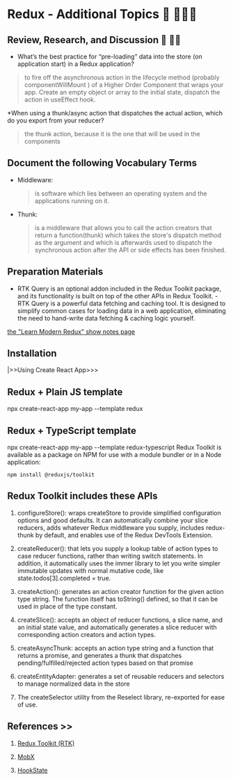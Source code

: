 # Redux - Additional Topics 👋 👩🏻‍💻

## Review, Research, and Discussion 👀 📝🔎

- What’s the best practice for “pre-loading” data into the store (on application start) in a Redux application?

> to fire off the asynchronous action in the lifecycle method (probably componentWillMount ) of a Higher Order Component that wraps your app.
> Create an empty object or array to the initial state, dispatch the action in useEffect hook.

\*When using a thunk/async action that dispatches the actual action, which do you export from your reducer?

> the thunk action, because it is the one that will be used in the components

## Document the following Vocabulary Terms

- Middleware:

  > is software which lies between an operating system and the applications running on it.

- Thunk:
  > is a middleware that allows you to call the action creators that return a function(thunk) which takes the store's dispatch method as the argument and which is afterwards used to dispatch the synchronous action after the API or side effects has been finished.

## Preparation Materials

- RTK Query is an optional addon included in the Redux Toolkit package, and its functionality is built on top of the other APIs in Redux Toolkit. - RTK Query is a powerful data fetching and caching tool. It is designed to simplify common cases for loading data in a web application, eliminating the need to hand-write data fetching & caching logic yourself.

[the "Learn Modern Redux" show notes page](https://www.learnwithjason.dev/let-s-learn-modern-redux)

## Installation

|>>Using Create React App>>>

## Redux + Plain JS template

npx create-react-app my-app --template redux

## Redux + TypeScript template

npx create-react-app my-app --template redux-typescript
Redux Toolkit is available as a package on NPM for use with a module bundler or in a Node application:

    npm install @reduxjs/toolkit

## Redux Toolkit includes these APIs

1. configureStore(): wraps createStore to provide simplified configuration options and good defaults. It can automatically combine your slice reducers, adds whatever Redux middleware you supply, includes redux-thunk by default, and enables use of the Redux DevTools Extension.

2. createReducer(): that lets you supply a lookup table of action types to case reducer functions, rather than writing switch statements. In addition, it automatically uses the immer library to let you write simpler immutable updates with normal mutative code, like state.todos[3].completed = true.

3. createAction(): generates an action creator function for the given action type string. The function itself has toString() defined, so that it can be used in place of the type constant.

4. createSlice(): accepts an object of reducer functions, a slice name, and an initial state value, and automatically generates a slice reducer with corresponding action creators and action types.

5. createAsyncThunk: accepts an action type string and a function that returns a promise, and generates a thunk that dispatches pending/fulfilled/rejected action types based on that promise

6. createEntityAdapter: generates a set of reusable reducers and selectors to manage normalized data in the store

7. The createSelector utility from the Reselect library, re-exported for ease of use.

## References >>

1. [Redux Toolkit (RTK)](https://redux-toolkit.js.org/)

2. [MobX](https://mobx.js.org/getting-started.html)

3. [HookState](https://hookstate.js.org/)
